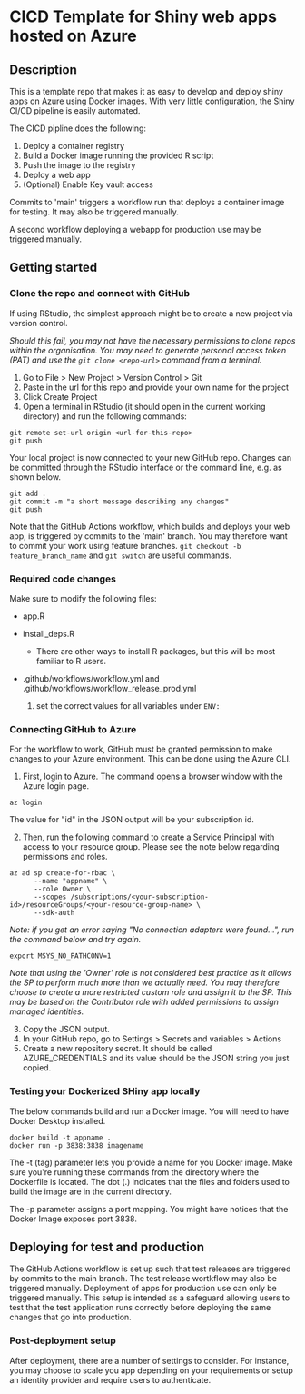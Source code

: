 # CICD Template for Shiny web apps hosted on Azure

## Description

This is a template repo that makes it as easy to develop and deploy shiny apps on Azure using Docker images. With very little configuration, the Shiny CI/CD pipeline is easily automated.

The CICD pipline does the following:
1. Deploy a container registry
2. Build a Docker image running the provided R script
3. Push the image to the registry
4. Deploy a web app
5. (Optional) Enable Key vault access

Commits to 'main' triggers a workflow run that deploys a container image for testing. It may also be triggered manually. 

A second workflow deploying a webapp for production use may be triggered manually. 

## Getting started

### Clone the repo and connect with GitHub

If using RStudio, the simplest approach might be to create a new project via version control.

*Should this fail, you may not have the necessary permissions to clone repos within the organisation. You may need to generate personal access token (PAT) and use the `git clone <repo-url>` command from a terminal.*

1. Go to File > New Project > Version Control > Git
2. Paste in the url for this repo and provide your own name for the project
3. Click Create Project
4. Open a terminal in RStudio (it should open in the current working directory) and run the following commands:

```
git remote set-url origin <url-for-this-repo>
git push
```

Your local project is now connected to your new GitHub repo.
Changes can be committed through the RStudio interface or the command line, e.g. as shown below.

```
git add .
git commit -m "a short message describing any changes"
git push
```

Note that the GitHub Actions workflow, which builds and deploys your web app, is triggered by commits to the 'main' branch. You may therefore want to commit your work using feature branches. `git checkout -b feature_branch_name` and `git switch` are useful commands.

### Required code changes

Make sure to modify the following files:

- app.R
  
- install_deps.R
    - There are other ways to install R packages, but this will be most familiar to R users.

- .github/workflows/workflow.yml and .github/workflows/workflow_release_prod.yml
   1. set the correct values for all variables under `ENV:`

### Connecting GitHub to Azure

For the workflow to work, GitHub must be granted permission to make changes to your Azure environment. This can be done using the Azure CLI.

1. First, login to Azure. The command opens a browser window with the Azure login page.

```
az login
```

The value for "id" in the JSON output will be your subscription id.

2. Then, run the following command to create a Service Principal with access to your resource group. Please see the note below regarding permissions and roles.

```
az ad sp create-for-rbac \
      --name "appname" \
      --role Owner \
      --scopes /subscriptions/<your-subscription-id>/resourceGroups/<your-resource-group-name> \
      --sdk-auth
```

*Note: if you get an error saying "No connection adapters were found...", run the command below and try again.*

```
export MSYS_NO_PATHCONV=1
```

*Note that using the 'Owner' role is not considered best practice as it allows the SP to perform much more than we actually need. You may therefore choose to create a more restricted custom role and assign it to the SP. This may be based on the Contributor role with added permissions to assign managed identities.*

3. Copy the JSON output.
4. In your GitHub repo, go to Settings > Secrets and variables > Actions
5. Create a new repository secret. It should be called AZURE_CREDENTIALS and its value should be the JSON string you just copied.

### Testing your Dockerized SHiny app locally

The below commands build and run a Docker image. You will need to have Docker Desktop installed.

```
docker build -t appname .
docker run -p 3838:3838 imagename
```

The -t (tag) parameter lets you provide a name for you Docker image. Make sure you're running these commands from the directory where the Dockerfile is located. The dot (.) indicates that the files and folders used to build the image are in the current directory.

The -p parameter assigns a port mapping. You might have notices that the Docker Image exposes port 3838.

## Deploying for test and production

The GitHub Actions workflow is set up such that test releases are triggered by commits to the main branch. The test release wortkflow may also be triggered manually. Deployment of apps for production use can only be triggered manually. This setup is intended as a safeguard allowing users to test that the test application runs correctly before deploying the same changes that go into production.

### Post-deployment setup

After deployment, there are a number of settings to consider. For instance, you may choose to scale you app depending on your requirements or setup an identity provider and require users to authenticate. 


